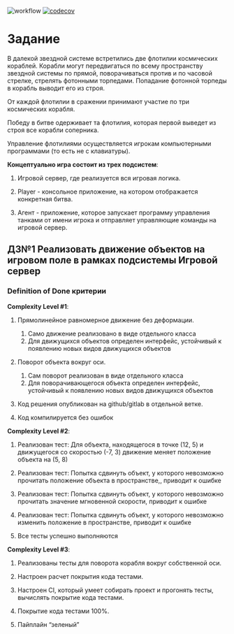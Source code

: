 ![workflow](https://github.com/sotirr/solid_futurio_homework/actions/workflows/codecow-workflow.yml/badge.svg)
[![codecov](https://codecov.io/gh/sotirr/solid_futurio_homework/branch/main/graph/badge.svg?token=MFFSQUEQ74)](https://codecov.io/gh/sotirr/solid_futurio_homework)

# Задание  

В далекой звездной системе встретились две флотилии космических кораблей. Корабли могут передвигаться по всему пространству звездной системы по прямой, поворачиваться против и по часовой стрелке, стрелять фотонными торпедами. Попадание фотонной торпеды в корабль выводит его из строя.

От каждой флотилии в сражении принимают участие по три космических корабля.

Победу в битве одерживает та флотилия, которая  первой выведет из строя все корабли соперника.

Управление флотилиями осуществляется игрокам компьютерными программами (то есть не с клавиатуры).

**Концептуально игра состоит из трех подсистем**:

1. Игровой сервер, где реализуется вся игровая логика.

2. Player - консольное приложение, на котором отображается конкретная битва.

3. Агент - приложение, которое запускает программу управления танками от имени игрока и отправляет управляющие команды на игровой сервер.

## ДЗ№1 Реализовать движение объектов на игровом поле в рамках подсистемы Игровой сервер

### Definition of Done критерии

**Complexity Level #1**:

1. Прямолинейное равномерное движение без деформации.
   1. Само движение реализовано в виде отдельного класса
   2. Для движущихся объектов определен интерфейс, устойчивый к появлению новых видов движущихся объектов

2. Поворот объекта вокруг оси.
   1. Сам поворот реализован в виде отдельного класса
   2. Для поворачивающегося объекта определен интерфейс, устойчивый к появлению новых видов движущихся объектов

3. Код решения опубликован на github/gitlab в отдельной ветке.

4. Код компилируется без ошибок

**Complexity Level #2**:

1. Реализован тест: Для объекта, находящегося в точке (12, 5) и движущегося со скоростью (-7, 3) движение меняет положение объекта на (5, 8)

2. Реализован тест: Попытка сдвинуть объект, у которого невозможно прочитать положение объекта в пространстве,, приводит к ошибке

3. Реализован тест: Попытка сдвинуть объект, у которого невозможно прочитать значение мгновенной скорости, приводит к ошибке

4. Реализован тест: Попытка сдвинуть объект, у которого невозможно изменить положение в пространстве, приводит к ошибке

5. Все тесты успешно выполняются

**Complexity Level #3**:

1. Реализованы тесты для поворота корабля вокруг собственной оси.

2. Настроен расчет покрытия кода тестами.

3. Настроен CI, который умеет собирать проект и прогонять тесты, вычислять покрытие кода тестами.

4. Покрытие кода тестами 100%.

5. Пайплайн “зеленый”
